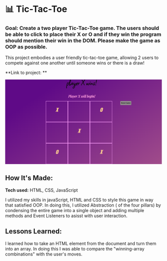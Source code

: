 # 📊 Tic-Tac-Toe

### Goal: Create a two player Tic-Tac-Toe game. The users should be able to click to place their X or O and if they win the program should mention their win in the DOM. Please make the game as OOP as possible.

This project embodies a user friendly tic-tac-toe game, allowing 2 users to compete against one another until someone wins or there is a draw!

**Link to project: ** 

![alt tag](pic.PNG)

## How It's Made:

**Tech used:** HTML, CSS, JavaScript

I utilized my skills in javaScript, HTML and CSS to style this game in way that satisfied OOP. In doing this, I utilized Abstraction ( of the four pillars) by condensing the entire game into a single object and adding multiple methods and Event Listeners to asisst with user interaction.

## Lessons Learned:
I learned how to take an HTML element from the document and turn them into an array. In doing this I was able to compare the "winning-array combinations" with the user's moves.